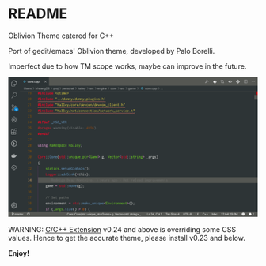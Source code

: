 # README

Oblivion Theme catered for C++

Port of gedit/emacs' Oblivion theme, developed by Palo Borelli.

Imperfect due to how TM scope works, maybe can improve in the future.

![](screenshot.png)

WARNING: [C/C++ Extension](https://marketplace.visualstudio.com/items?itemName=ms-vscode.cpptools) v0.24 and above is overriding some CSS values. Hence to get the accurate theme, please install v0.23 and below.

**Enjoy!**
